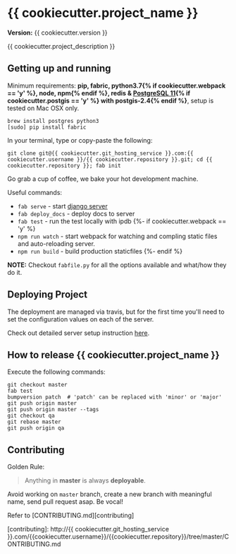 {{ cookiecutter.project_name }}
==============================

__Version:__ {{ cookiecutter.version }}

{{ cookiecutter.project_description }}

## Getting up and running

Minimum requirements: **pip, fabric, python3.7{% if cookiecutter.webpack == 'y' %}, node, npm{% endif %}, redis & [PostgreSQL 11][install-postgres]{% if cookiecutter.postgis == 'y' %} with postgis-2.4{% endif %}**, setup is tested on Mac OSX only.

```
brew install postgres python3
[sudo] pip install fabric
```

[install-postgres]: http://www.gotealeaf.com/blog/how-to-install-postgresql-on-a-mac

In your terminal, type or copy-paste the following:

    git clone git@{{ cookiecutter.git_hosting_service }}.com:{{ cookiecutter.username }}/{{ cookiecutter.repository }}.git; cd {{ cookiecutter.repository }}; fab init

Go grab a cup of coffee, we bake your hot development machine.

Useful commands:

- `fab serve` - start [django server](http://localhost:8000/)
- `fab deploy_docs` - deploy docs to server
- `fab test` - run the test locally with ipdb
{%- if cookiecutter.webpack == 'y' %}
- `npm run watch` - start webpack for watching and compling static files and auto-reloading server.
- `npm run build` - build production staticfiles
{%- endif %}

**NOTE:** Checkout `fabfile.py` for all the options available and what/how they do it.


## Deploying Project

The deployment are managed via travis, but for the first time you'll need to set the configuration values on each of the server.

Check out detailed server setup instruction [here](docs/backend/server_config.md).

## How to release {{ cookiecutter.project_name }}

Execute the following commands:

```
git checkout master
fab test
bumpversion patch  # 'patch' can be replaced with 'minor' or 'major'
git push origin master
git push origin master --tags
git checkout qa
git rebase master
git push origin qa
```

## Contributing

Golden Rule:

> Anything in **master** is always **deployable**.

Avoid working on `master` branch, create a new branch with meaningful name, send pull request asap. Be vocal!

Refer to [CONTRIBUTING.md][contributing]

[contributing]: http://{{ cookiecutter.git_hosting_service }}.com/{{cookiecutter.username}}/{{cookiecutter.repository}}/tree/master/CONTRIBUTING.md
